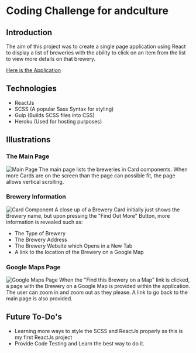 # Coding Challenge for andculture
## Introduction
The aim of this project was to create a single page application using React to display a list of breweries with the ability to click on an item from the list to view more details on that brewery. 

[Here is the Application](https://react-brewery-challenge.herokuapp.com/)

## Technologies
- ReactJs
- SCSS (A popular Sass Syntax for styling)
- Gulp (Builds SCSS files into CSS)
- Heroku (Used for hosting purposes)

## Illustrations
### The Main Page
![Main Page](https://i.imgur.com/AIVRKqT.jpg)
The main page lists the breweries in Card components. When more Cards are on the screen than the page can possible fit, the page allows vertical scrolling.

### Brewery Information
![Card Component](https://i.imgur.com/jOqS7BE.jpg)
A close up of a Brewery Card initially just shows the Brewery name, but upon pressing the "Find Out More" Button, more information is revealed such as: 

- The Type of Brewery
- The Brewery Address
- The Brewery Website which Opens in a New Tab
- A link to the location of the Brewery on a Google Map

### Google Maps Page
![Google Maps Page](https://i.imgur.com/aQDDMcJ.jpg)
When the "Find this Brewery on a Map" link is clicked, a page with the Brewery on a Google Map is provided within the application. The user can zoom in and zoom out as they please. A link to go back to the main page is also provided.

## Future To-Do's
- Learning more ways to style the SCSS and ReactJs properly as this is my first ReactJs project
- Provide Code Testing and Learn the best way to do it.



